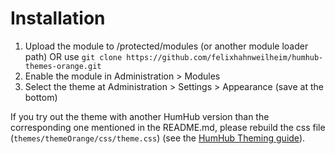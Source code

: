 # Installation

1. Upload the module to /protected/modules (or another module loader path) OR use `git clone https://github.com/felixhahnweilheim/humhub-themes-orange.git`
2. Enable the module in Administration > Modules
2. Select the theme at Administration > Settings > Appearance (save at the bottom)

If you try out the theme with another HumHub version than the corresponding one mentioned in the README.md, please rebuild the css file (`themes/themeOrange/css/theme.css`) (see the [HumHub Theming guide](https://docs.humhub.org/docs/theme/css#compile-css-package)).
